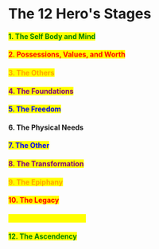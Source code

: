 # The 12 Hero's Stages

#### <mark style="color:green;">1. The Self Body and Mind</mark>

#### <mark style="color:red;">2. Possessions, Values, and Worth</mark>

#### <mark style="color:orange;">3. The Others</mark>

#### <mark style="color:purple;">4. The Foundations</mark>

#### <mark style="color:blue;">5. The Freedom</mark>

#### 6. The Physical Needs

#### <mark style="color:blue;">7. The Other</mark>

#### <mark style="color:purple;">8. The Transformation</mark>

#### <mark style="color:orange;">9. The Epiphany</mark>

#### <mark style="color:red;">10. The Legacy</mark>

#### <mark style="color:yellow;">11. The Connectionless</mark>

#### <mark style="color:green;">12. The Ascendency</mark>

